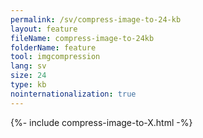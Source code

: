 ```yaml
---
permalink: /sv/compress-image-to-24-kb
layout: feature
fileName: compress-image-to-24kb
folderName: feature
tool: imgcompression
lang: sv
size: 24
type: kb
nointernationalization: true
---
```

{%- include compress-image-to-X.html -%}       

